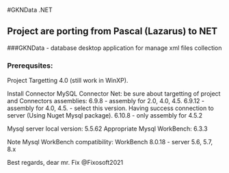 ﻿

#GKNData .NET
## Project are porting from Pascal (Lazarus) to NET
###GKNData - database desktop application for manage xml files collection



### Prerequsites:
Project Targetting	4.0 (still work in WinXP).

Install Connector MySQL Connector Net: be sure about targetting of project and Connectors assemblies: 
6.9.8 - assembly for 2.0, 4.0, 4.5.
6.9.12 - assembly for 4.0, 4.5. -  select this version. Having success connection to server (Using Nuget Mysql package).
6.10.8 - only assembly for 4.5.2

Mysql server local version:
5.5.62 
Appropriate Mysql WorkBench: 
6.3.3

Note Mysql WorkBench compatibility:
WorkBench 8.0.18 - server 5.6, 5.7, 8.x

Best regards, dear mr. Fix
@Fixosoft2021